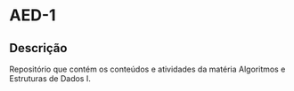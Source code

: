 # AED-1 
## Descrição
Repositório que contém os conteúdos e atividades da matéria Algoritmos e Estruturas de Dados I.